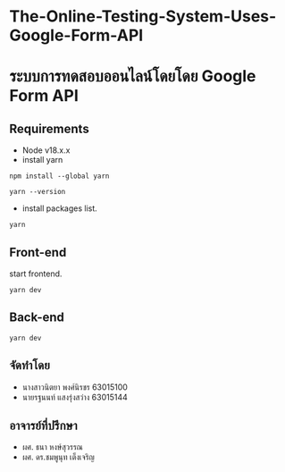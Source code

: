 # The-Online-Testing-System-Uses-Google-Form-API
# ระบบการทดสอบออนไลน์โดยโดย Google Form API
## Requirements
* Node v18.x.x
* install  yarn 
```
npm install --global yarn
```
```
yarn --version
```
* install packages list.
```
yarn
```
## Front-end

start frontend.
```
yarn dev
```
## Back-end
```
yarn dev
```
## จัดทำโดย
* นางสาวนิตยา พงศ์นิรชร  63015100
 * นายรฐนนท์  แสงรุ่งสว่าง  63015144
## อาจารย์ที่ปรึกษา
* ผศ.  ธนา หงษ์สุวรรณ
* ผศ. ดร.ชมพูนุท เต็งเจริญ